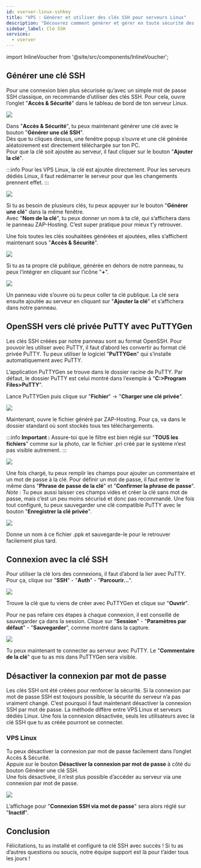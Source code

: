 ```yaml
---
id: vserver-linux-sshkey
title: "VPS : Générer et utiliser des clés SSH pour serveurs Linux"
description: "Découvrez comment générer et gérer en toute sécurité des clés SSH pour votre serveur Linux afin d'améliorer la sécurité et le contrôle des connexions → En savoir plus maintenant"
sidebar_label: Clé SSH
services:
  - vserver
---
```


import InlineVoucher from '@site/src/components/InlineVoucher';

## Générer une clé SSH

Pour une connexion bien plus sécurisée qu’avec un simple mot de passe SSH classique, on recommande d’utiliser des clés SSH. Pour cela, ouvre l’onglet "**Accès & Sécurité**" dans le tableau de bord de ton serveur Linux.

![](https://screensaver01.zap-hosting.com/index.php/s/wJCtHY44dYiYoqX/preview)

Dans "**Accès & Sécurité**", tu peux maintenant générer une clé avec le bouton "**Générer une clé SSH**".  
Dès que tu cliques dessus, une fenêtre popup s’ouvre et une clé générée aléatoirement est directement téléchargée sur ton PC.  
Pour que la clé soit ajoutée au serveur, il faut cliquer sur le bouton "**Ajouter la clé**".

:::info
Pour les VPS Linux, la clé est ajoutée directement. Pour les serveurs dédiés Linux, il faut redémarrer le serveur pour que les changements prennent effet.
:::

<InlineVoucher />

![](https://screensaver01.zap-hosting.com/index.php/s/GsER3sNYWYj8t7y/preview)

Si tu as besoin de plusieurs clés, tu peux appuyer sur le bouton "**Générer une clé**" dans la même fenêtre.  
Avec "**Nom de la clé**", tu peux donner un nom à ta clé, qui s’affichera dans le panneau ZAP-Hosting. C’est super pratique pour mieux t’y retrouver.

Une fois toutes les clés souhaitées générées et ajoutées, elles s’affichent maintenant sous "**Accès & Sécurité**".

![](https://screensaver01.zap-hosting.com/index.php/s/5yjACdnpyiw6E97/preview)

Si tu as ta propre clé publique, générée en dehors de notre panneau, tu peux l’intégrer en cliquant sur l’icône "**+**".

![](https://screensaver01.zap-hosting.com/index.php/s/H75CCTe5tTonn8y/preview)

Un panneau vide s’ouvre où tu peux coller ta clé publique. La clé sera ensuite ajoutée au serveur en cliquant sur "**Ajouter la clé**" et s’affichera dans notre panneau.

## OpenSSH vers clé privée PuTTY avec PuTTYGen

Les clés SSH créées par notre panneau sont au format OpenSSH. Pour pouvoir les utiliser avec PuTTY, il faut d’abord les convertir au format clé privée PuTTY. Tu peux utiliser le logiciel "**PuTTYGen**" qui s’installe automatiquement avec PuTTY.

L’application PuTTYGen se trouve dans le dossier racine de PuTTY. Par défaut, le dossier PuTTY est celui montré dans l’exemple à "**C:>Program Files>PuTTY**".

Lance PuTTYGen puis clique sur "**Fichier**" -> "**Charger une clé privée**".

![](https://screensaver01.zap-hosting.com/index.php/s/KNeiG7eWpWateDz/preview)

Maintenant, ouvre le fichier généré par ZAP-Hosting. Pour ça, va dans le dossier standard où sont stockés tous tes téléchargements.

:::info
**Important :** Assure-toi que le filtre est bien réglé sur "**TOUS les fichiers**" comme sur la photo, car le fichier .pri créé par le système n’est pas visible autrement.
:::

![](https://screensaver01.zap-hosting.com/index.php/s/WQfWN264pJPKWYX/preview)

Une fois chargé, tu peux remplir les champs pour ajouter un commentaire et un mot de passe à la clé. Pour définir un mot de passe, il faut entrer le même dans "**Phrase de passe de la clé**" et "**Confirmer la phrase de passe**".  
*Note :* Tu peux aussi laisser ces champs vides et créer la clé sans mot de passe, mais c’est un peu moins sécurisé et donc pas recommandé. Une fois tout configuré, tu peux sauvegarder une clé compatible PuTTY avec le bouton "**Enregistrer la clé privée**".

![](https://screensaver01.zap-hosting.com/index.php/s/N4dKc86M95yYbtK/preview)

Donne un nom à ce fichier .ppk et sauvegarde-le pour le retrouver facilement plus tard.

## Connexion avec la clé SSH

Pour utiliser la clé lors des connexions, il faut d’abord la lier avec PuTTY. Pour ça, clique sur "**SSH**" - "**Auth**" - "**Parcourir...**".

![](https://screensaver01.zap-hosting.com/index.php/s/3BJ7NaG2AemGSZt/preview)

Trouve la clé que tu viens de créer avec PuTTYGen et clique sur "**Ouvrir**".

Pour ne pas refaire ces étapes à chaque connexion, il est conseillé de sauvegarder ça dans la session. Clique sur "**Session**" - "**Paramètres par défaut**" - "**Sauvegarder**", comme montré dans la capture.

![](https://screensaver01.zap-hosting.com/index.php/s/zENfY7DBZk85mMa/preview)

Tu peux maintenant te connecter au serveur avec PuTTY. Le "**Commentaire de la clé**" que tu as mis dans PuTTYGen sera visible.

## Désactiver la connexion par mot de passe

Les clés SSH ont été créées pour renforcer la sécurité. Si la connexion par mot de passe SSH est toujours possible, la sécurité du serveur n’a pas vraiment changé. C’est pourquoi il faut maintenant désactiver la connexion SSH par mot de passe. La méthode diffère entre VPS Linux et serveurs dédiés Linux. Une fois la connexion désactivée, seuls les utilisateurs avec la clé SSH que tu as créée pourront se connecter.

### VPS Linux

Tu peux désactiver la connexion par mot de passe facilement dans l’onglet Accès & Sécurité.  
Appuie sur le bouton **Désactiver la connexion par mot de passe** à côté du bouton Générer une clé SSH.  
Une fois désactivée, il n’est plus possible d’accéder au serveur via une connexion par mot de passe.

![](https://screensaver01.zap-hosting.com/index.php/s/jd9NiypwxgpeMGe/preview)

L’affichage pour "**Connexion SSH via mot de passe**" sera alors réglé sur "**Inactif**".

## Conclusion

Félicitations, tu as installé et configuré ta clé SSH avec succès ! Si tu as d’autres questions ou soucis, notre équipe support est là pour t’aider tous les jours !

<InlineVoucher />